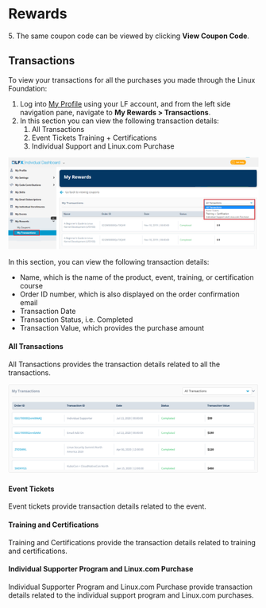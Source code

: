 # Rewards

5\. The same coupon code can be viewed by clicking **View Coupon Code**.

## Transactions

To view your transactions for all the purchases you made through the Linux Foundation:

1. Log into [My Profile](https://openprofile.dev) using your LF account, and from the left side navigation pane, navigate to **My Rewards > Transactions**.
2. In this section you can view the following transaction details:
   1. All Transactions
   2. Event Tickets Training + Certifications
   3. Individual Support and Linux.com Purchase

![My Transactions](<../../.gitbook/assets/my transactions.png>)

In this section, you can view the following transaction details:

* Name, which is the name of the product, event, training, or certification course
* Order ID number, which is also displayed on the order confirmation email
* Transaction Date
* Transaction Status, i.e. Completed
* Transaction Value, which provides the purchase amount

#### All Transactions

All Transactions provides the transaction details related to all the transactions.

![All Transactions](<../../.gitbook/assets/all transactions (1).png>)

#### Event Tickets

Event tickets provide transaction details related to the event.

#### Training and Certifications

Training and Certifications provide the transaction details related to training and certifications.&#x20;

#### Individual Supporter Program and Linux.com Purchase

Individual Supporter Program and Linux.com Purchase provide transaction details related to the individual support program and Linux.com purchases.
